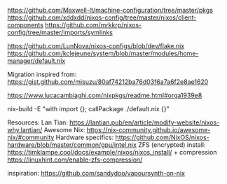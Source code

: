 https://github.com/Maxwell-lt/machine-configuration/tree/master/pkgs
https://github.com/xddxdd/nixos-config/tree/master/nixos/client-components
https://github.com/mrkkrp/nixos-config/tree/master/imports/symlinks

https://github.com/LunNova/nixos-configs/blob/dev/flake.nix
https://github.com/kclejeune/system/blob/master/modules/home-manager/default.nix

Migration inspired from: https://gist.github.com/misuzu/80af74212ba76d03f6a7a6f2e8ae1620

https://www.lucacambiaghi.com/nixpkgs/readme.html#orga1939e8

nix-build -E "with import <nixpkgs> {}; callPackage ./default.nix {}"

Resources:
Lan Tian: https://lantian.pub/en/article/modify-website/nixos-why.lantian/
Awesome Nix: https://nix-community.github.io/awesome-nix/#community
Hardware specifics: https://github.com/NixOS/nixos-hardware/blob/master/common/gpu/intel.nix
ZFS (encrypted) install: https://timklampe.cool/docs/example/nixos/nixos_install/ + compression https://linuxhint.com/enable-zfs-compression/

inspiration:
https://github.com/sandydoo/vapoursynth-on-nix